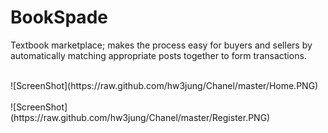 BookSpade
======

Textbook marketplace; makes the process easy for buyers and sellers by automatically matching appropriate posts together to form transactions.

<br>
![ScreenShot](https://raw.github.com/hw3jung/Chanel/master/Home.PNG)
<br>
<br>
![ScreenShot](https://raw.github.com/hw3jung/Chanel/master/Register.PNG)

